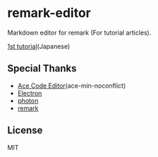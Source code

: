 # remark-editor
Markdown editor for remark (For tutorial articles).

[1st tutorial](https://qiita.com/yasumichi/items/8527cc33e2d6b0642f75)(Japanese)

## Special Thanks

- [Ace Code Editor](https://ace.c9.io/#nav=about)(ace-min-noconflict)
- [Electron](http://electron.atom.io/)
- [photon](http://photonkit.com/)
- [remark](https://github.com/gnab/remark)

## License
MIT
